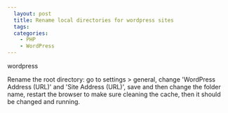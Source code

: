 ```yaml
---
  layout: post
  title: Rename local directories for wordpress sites
  tags:
  categories:
    - PHP
    - WordPress
---
```


wordpress

Rename the root directory:
go to settings > general,
change 'WordPress Address (URL)' and 'Site Address (URL)',
save and then change the folder name,
restart the browser to make sure cleaning the cache,
then it should be changed and running.
